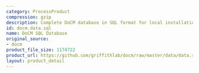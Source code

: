 ```yaml
---
category: ProcessProduct
compression: gzip
description: Complete DoCM database in SQL format for local installation
id: docm.data.sql
name: DoCM SQL Database
original_source:
- docm
product_file_size: 1174722
product_url: https://github.com/griffithlab/docm/raw/master/data/data.sql.gz
layout: product_detail
---
```

